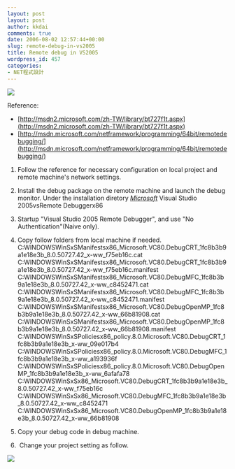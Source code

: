 ```yaml
---
layout: post
layout: post
author: kkdai
comments: true
date: 2006-08-02 12:57:44+00:00
slug: remote-debug-in-vs2005
title: Remote debug in VS2005
wordpress_id: 457
categories:
- NET程式設計
---
```


![](http://msdn.microsoft.com/vstudio/images/VS2005_logo_product_home.gif)

Reference: 

  * [http://msdn2.microsoft.com/zh-TW/library/bt727f1t.aspx](http://msdn2.microsoft.com/zh-TW/library/bt727f1t.aspx)
  * [http://msdn.microsoft.com/netframework/programming/64bit/remotedebugging/](http://msdn.microsoft.com/netframework/programming/64bit/remotedebugging/)

  1. Follow the reference for necessary configuration on local project and remote machine's network settings.
  2. Install the debug package on the remote machine and launch the debug monitor. Under the installation diretory [_Microsoft_](//\Microsoft) Visual Studio 2005vsRemote Debuggerx86
  3. Startup "Visual Studio 2005 Remote Debugger", and use "No Authentication"(Naive only).  

  4. Copy follow folders from local machine if needed.  
C:WINDOWSWinSxSManifestsx86_Microsoft.VC80.DebugCRT_1fc8b3b9a1e18e3b_8.0.50727.42_x-ww_f75eb16c.cat  
C:WINDOWSWinSxSManifestsx86_Microsoft.VC80.DebugCRT_1fc8b3b9a1e18e3b_8.0.50727.42_x-ww_f75eb16c.manifest  
C:WINDOWSWinSxSManifestsx86_Microsoft.VC80.DebugMFC_1fc8b3b9a1e18e3b_8.0.50727.42_x-ww_c8452471.cat  
C:WINDOWSWinSxSManifestsx86_Microsoft.VC80.DebugMFC_1fc8b3b9a1e18e3b_8.0.50727.42_x-ww_c8452471.manifest  
C:WINDOWSWinSxSManifestsx86_Microsoft.VC80.DebugOpenMP_1fc8b3b9a1e18e3b_8.0.50727.42_x-ww_66b81908.cat  
C:WINDOWSWinSxSManifestsx86_Microsoft.VC80.DebugOpenMP_1fc8b3b9a1e18e3b_8.0.50727.42_x-ww_66b81908.manifest  
C:WINDOWSWinSxSPoliciesx86_policy.8.0.Microsoft.VC80.DebugCRT_1fc8b3b9a1e18e3b_x-ww_09e017b4  
C:WINDOWSWinSxSPoliciesx86_policy.8.0.Microsoft.VC80.DebugMFC_1fc8b3b9a1e18e3b_x-ww_a193936f  
C:WINDOWSWinSxSPoliciesx86_policy.8.0.Microsoft.VC80.DebugOpenMP_1fc8b3b9a1e18e3b_x-ww_6afafa78  
C:WINDOWSWinSxSx86_Microsoft.VC80.DebugCRT_1fc8b3b9a1e18e3b_8.0.50727.42_x-ww_f75eb16c  
C:WINDOWSWinSxSx86_Microsoft.VC80.DebugMFC_1fc8b3b9a1e18e3b_8.0.50727.42_x-ww_c8452471  
C:WINDOWSWinSxSx86_Microsoft.VC80.DebugOpenMP_1fc8b3b9a1e18e3b_8.0.50727.42_x-ww_66b81908
  5. Copy your debug code in debug machine.
  6.  Change your project setting as follow.

![](http://msdn.microsoft.com/netframework/art/Project%20Debugging%20Properties.GIF)
